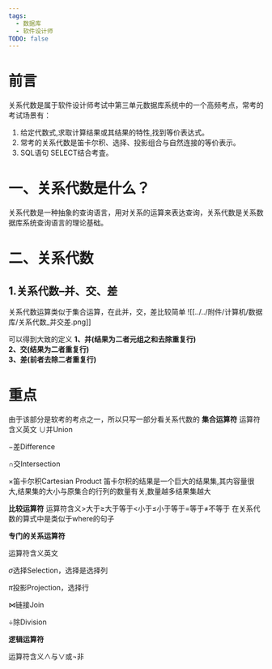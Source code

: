 ```yaml
---
tags:
  - 数据库
  - 软件设计师
TODO: false
---
```


# 前言

关系代数是属于软件设计师考试中第三单元数据库系统中的一个高频考点，常考的考试场景有：  
1. 给定代数式,求取计算结果或其结果的特性,找到等价表达式。  
2. 常考的关系代数是笛卡尔积、选择、投影组合与自然连接的等价表示。  
3. SQL语句 SELECT结合考査。

# 一、关系代数是什么？

关系代数是一种抽象的查询语言，用对关系的运算来表达查询，关系代数是关系数据库系统查询语言的理论基础。

# 二、关系代数

## 1.关系代数–并、交、差

关系代数运算类似于集合运算，在此并，交，差比较简单
![[../../附件/计算机/数据库/关系代数_并交差.png]]

可以得到大致的定义
**1、并(结果为二者元组之和去除重复行)  
2、交(结果为二者重复行)  
3、差(前者去除二者重复行)**

# 重点
由于该部分是软考的考点之一，所以只写一部分看关系代数的
**集合运算符**
运算符含义英文
∪并Union

−差Difference

∩交Intersection

×笛卡尔积Cartesian Product
笛卡尔积的结果是一个巨大的结果集,其内容量很大,结果集的大小与原集合的行列的数量有关,数量越多结果集越大



**比较运算符**
运算符含义>大于≥大于等于<小于≤小于等于=等于≠不等于
在关系代数的算式中是类似于where的句子

**专门的关系运算符**

运算符含义英文

$σ$选择Selection，选择是选择列

$\pi$投影Projection，选择行

$⋈$链接Join

$÷$除Division

**逻辑运算符**

运算符含义$∧$与$∨$或$¬$非
